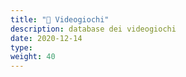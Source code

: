 ```yaml
---
title: "📁 Videogiochi"
description: database dei videogiochi
date: 2020-12-14
type: 
weight: 40
---
```


